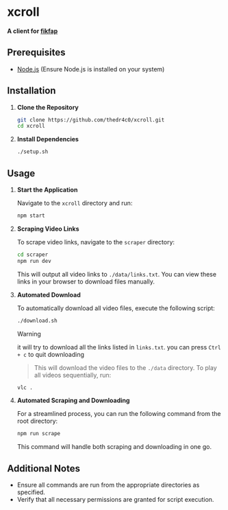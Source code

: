 # xcroll

**A client for [fikfap](https://fikfap.com/)**

## Prerequisites

- [Node.js](https://nodejs.org/en) (Ensure Node.js is installed on your system)

## Installation

1. **Clone the Repository**

   ```bash
   git clone https://github.com/thedr4c0/xcroll.git
   cd xcroll
   ```

2. **Install Dependencies**

   ```bash
   ./setup.sh
   ```

## Usage

1. **Start the Application**

   Navigate to the `xcroll` directory and run:

   ```bash
   npm start
   ```

2. **Scraping Video Links**

   To scrape video links, navigate to the `scraper` directory:

   ```bash
   cd scraper
   npm run dev
   ```

   This will output all video links to `./data/links.txt`. You can view these links in your browser to download files manually.

3. **Automated Download**

   To automatically download all video files, execute the following script:

   ```bash
   ./download.sh
   ```

   > [!WARNING]
   > it will try to download all the links listed in `links.txt`.
   > you can press `Ctrl + c` to quit downloading

   > This will download the video files to the `./data` directory. To play all videos sequentially, run:

   ```bash
   vlc .
   ```

4. **Automated Scraping and Downloading**

   For a streamlined process, you can run the following command from the root directory:

   ```bash
   npm run scrape
   ```

   This command will handle both scraping and downloading in one go.

## Additional Notes

- Ensure all commands are run from the appropriate directories as specified.
- Verify that all necessary permissions are granted for script execution.

